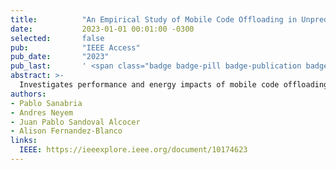 ```yaml
---
title:          "An Empirical Study of Mobile Code Offloading in Unpredictable Environments"
date:           2023-01-01 00:01:00 -0300
selected:       false
pub:            "IEEE Access"
pub_date:       "2023"
pub_last:       ' <span class="badge badge-pill badge-publication badge-info">WoS</span> <span class="badge badge-pill badge-publication badge-success">Q2</span>'
abstract: >-
  Investigates performance and energy impacts of mobile code offloading under unpredictable network conditions, using empirical experiments on Android applications.
authors:
- Pablo Sanabria
- Andres Neyem
- Juan Pablo Sandoval Alcocer
- Alison Fernandez-Blanco
links:
  IEEE: https://ieeexplore.ieee.org/document/10174623
---
```


